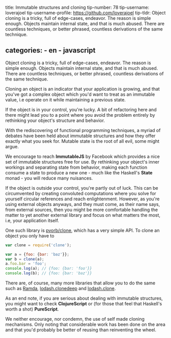 

title: Immutable structures and cloning
tip-number: 78
tip-username: loverajoel
tip-username-profile: https://github.com/loverajoel
tip-tldr: Object cloning is a tricky, full of edge-cases, endeavor. The reason is simple enough. Objects maintain internal state, and that is much abused. There are countless techniques, or better phrased, countless derivations of the same technique.

categories:
    - en
    - javascript
---

Object cloning is a tricky, full of edge-cases, endeavor. The reason is simple
enough. Objects maintain internal state, and that is much abused. There are
countless techniques, or better phrased, countless derivations of the same
technique.

Cloning an object is an indicator that your application is growing, and that
you've got a complex object which you'd want to treat as an immutable value, i.e
operate on it while maintaining a previous state.

If the object is in your control, you're lucky. A bit of refactoring here and
there might lead you to a point where you avoid the problem entirely by
rethinking your object's structure and behavior.

With the rediscovering of functional programming techniques, a myriad of debates
have been held about immutable structures and how they offer exactly what you
seek for. Mutable state is the root of all evil, some might argue.

We encourage to reach **ImmutableJS** by Facebook which provides a nice set of
immutable structures free for use. By rethinking your object's inner workings
and separating state from behavior, making each function consume a state to
produce a new one - much like the Haskell's **State** monad - you will
reduce many nuisances.

If the object is outside your control, you're partly out of luck. This can be
circumvented by creating convoluted computations where you solve for yourself
circular references and reach enlightenment. However, as you're using external
objects anyways, and they must come, as their name says, from external sources,
then you might be more comfortable handling the matter to yet another external
library and focus on what matters the most, i.e, your application itself.

One such library is [pvorb/clone](https://github.com/pvorb/clone), which has a
very simple API. To clone an object you only have to

``` javascript
var clone = require('clone');

var a = {foo: {bar: 'baz'}};
var b = clone(a);
a.foo.bar = 'foo';
console.log(a); // {foo: {bar: 'foo'}}
console.log(b); // {foo: {bar: 'baz'}}
```

There are, of course, many more libraries that allow you to do the same such as
[Ramda](http://ramdajs.com/docs/#clone), [lodash.clonedeep](https://www.npmjs.com/package/lodash.clonedeep)
and [lodash.clone](https://www.npmjs.com/package/lodash.clone).

As an end note, if you are serious about dealing with immutable structures, you
might want to check **ClojureScript** or (for those that feel that Haskell's
worth a shot) **PureScript**.

We neither encourage, nor condemn, the use of self made cloning mechanisms. Only
noting that considerable work has been done on the area and that you'd probably
be better of reusing than reinventing the wheel.
